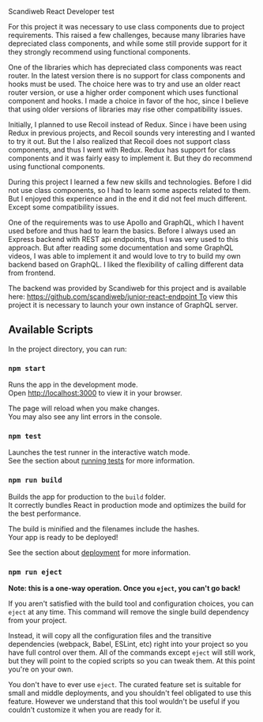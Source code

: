 Scandiweb React Developer test

For this project it was necessary to use class components due to project requirements. This raised a few challenges, because many libraries have depreciated class components, and while some still provide support for it they strongly recommend using functional components.

One of the libraries which has depreciated class components was react router. In the latest version there is no support for class components and hooks must be used. The choice here was to try and use an older react router version, or use a higher order component which uses functional component and hooks. I made a choice in favor of the hoc, since I believe that using older versions of libraries may rise other compatibility issues.

Initially, I planned to use Recoil instead of Redux. Since i have been using Redux in previous projects, and Recoil sounds very interesting and I wanted to try it out. But the I also realized that Recoil does not support class components, and thus I went with Redux. Redux has support for class components and it was fairly easy to implement it. But they do recommend using functional components.

During this project I learned a few new skills and technologies. Before I did not use class components, so I had to learn some aspects related to them. But I enjoyed this experience and in the end it did not feel much different. Except some compatibility issues.

One of the requirements was to use Apollo and GraphQL, which I havent used before and thus had to learn the basics. Before I always used an Express backend with REST api endpoints, thus I was very used to this approach. But after reading some documentation and some GraphQL videos, I was able to implement it and would love to try to build my own backend based on GraphQL. I liked the flexibility of calling different data from frontend.

The backend was provided by Scandiweb for this project and is available here: https://github.com/scandiweb/junior-react-endpoint To view this project it is necessary to launch your own instance of GraphQL server.

## Available Scripts

In the project directory, you can run:

### `npm start`

Runs the app in the development mode.\
Open [http://localhost:3000](http://localhost:3000) to view it in your browser.

The page will reload when you make changes.\
You may also see any lint errors in the console.

### `npm test`

Launches the test runner in the interactive watch mode.\
See the section about [running tests](https://facebook.github.io/create-react-app/docs/running-tests) for more information.

### `npm run build`

Builds the app for production to the `build` folder.\
It correctly bundles React in production mode and optimizes the build for the best performance.

The build is minified and the filenames include the hashes.\
Your app is ready to be deployed!

See the section about [deployment](https://facebook.github.io/create-react-app/docs/deployment) for more information.

### `npm run eject`

**Note: this is a one-way operation. Once you `eject`, you can't go back!**

If you aren't satisfied with the build tool and configuration choices, you can `eject` at any time. This command will remove the single build dependency from your project.

Instead, it will copy all the configuration files and the transitive dependencies (webpack, Babel, ESLint, etc) right into your project so you have full control over them. All of the commands except `eject` will still work, but they will point to the copied scripts so you can tweak them. At this point you're on your own.

You don't have to ever use `eject`. The curated feature set is suitable for small and middle deployments, and you shouldn't feel obligated to use this feature. However we understand that this tool wouldn't be useful if you couldn't customize it when you are ready for it.
